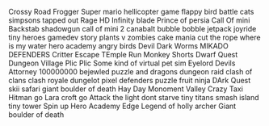 Crossy Road
Frogger
Super mario
hellicopter game
flappy bird
battle cats
simpsons tapped out
Rage HD
Infinity blade
Prince of persia
Call Of mini
Backstab
shadowgun
call of mini 2
canabalt
bubble bobble
jetpack joyride
tiny heroes
gamedev story
plants v zombies
cake mania
cut the rope
where is my water
hero academy
angry birds
Devil Dark
Worms
MIKADO DEFENDERS
Critter Escape
TEmple Run
Monkey Shorts
Dwarf Quest
Dungeon Village
Plic Plic
Some kind of virtual pet sim
Eyelord
Devils Attorney
100000000
bejewled
puzzle and dragons
dungeon raid
clash of clans
clash royale
dungelot
pixel defenders puzzle
fruit ninja
DArk Quest
skii safari
giant boulder of death
Hay Day
Monoment Valley
Crazy Taxi
Hitman go
Lara croft go
Attack the light 
dont starve
tiny titans
smash island
tiny tower
Spin up
Hero Academy
Edge
Legend of holly archer
Giant boulder of death